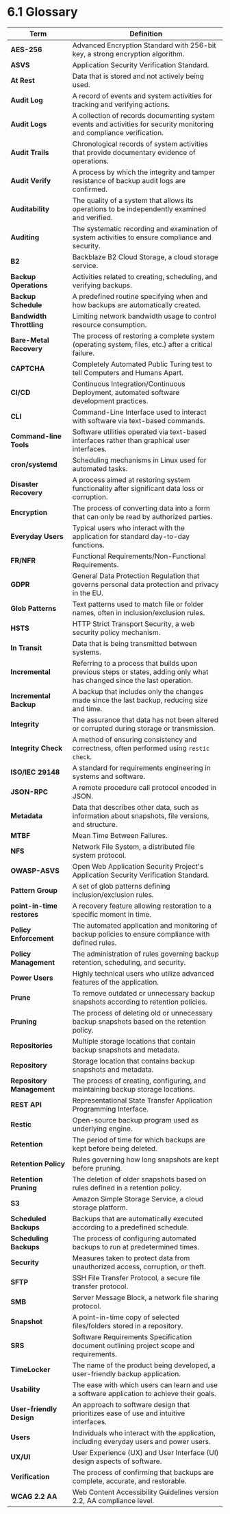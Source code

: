 # 6.1 Glossary

| Term                       | Definition                                                                                                            |
|----------------------------|-----------------------------------------------------------------------------------------------------------------------|
| **AES-256**                | Advanced Encryption Standard with 256-bit key, a strong encryption algorithm.                                         |
| **ASVS**                   | Application Security Verification Standard.                                                                           |
| **At Rest**                | Data that is stored and not actively being used.                                                                      |
| **Audit Log**              | A record of events and system activities for tracking and verifying actions.                                          |
| **Audit Logs**             | A collection of records documenting system events and activities for security monitoring and compliance verification. |
| **Audit Trails**           | Chronological records of system activities that provide documentary evidence of operations.                           |
| **Audit Verify**           | A process by which the integrity and tamper resistance of backup audit logs are confirmed.                            |
| **Auditability**           | The quality of a system that allows its operations to be independently examined and verified.                         |
| **Auditing**               | The systematic recording and examination of system activities to ensure compliance and security.                      |
| **B2**                     | Backblaze B2 Cloud Storage, a cloud storage service.                                                                  |
| **Backup Operations**      | Activities related to creating, scheduling, and verifying backups.                                                    |
| **Backup Schedule**        | A predefined routine specifying when and how backups are automatically created.                                       |
| **Bandwidth Throttling**   | Limiting network bandwidth usage to control resource consumption.                                                     |
| **Bare-Metal Recovery**    | The process of restoring a complete system (operating system, files, etc.) after a critical failure.                  |
| **CAPTCHA**                | Completely Automated Public Turing test to tell Computers and Humans Apart.                                           |
| **CI/CD**                  | Continuous Integration/Continuous Deployment, automated software development practices.                               |
| **CLI**                    | Command-Line Interface used to interact with software via text-based commands.                                        |
| **Command-line Tools**     | Software utilities operated via text-based interfaces rather than graphical user interfaces.                          |
| **cron/systemd**           | Scheduling mechanisms in Linux used for automated tasks.                                                              |
| **Disaster Recovery**      | A process aimed at restoring system functionality after significant data loss or corruption.                          |
| **Encryption**             | The process of converting data into a form that can only be read by authorized parties.                               |
| **Everyday Users**         | Typical users who interact with the application for standard day-to-day functions.                                    |
| **FR/NFR**                 | Functional Requirements/Non-Functional Requirements.                                                                  |
| **GDPR**                   | General Data Protection Regulation that governs personal data protection and privacy in the EU.                       |
| **Glob Patterns**          | Text patterns used to match file or folder names, often in inclusion/exclusion rules.                                 |
| **HSTS**                   | HTTP Strict Transport Security, a web security policy mechanism.                                                      |
| **In Transit**             | Data that is being transmitted between systems.                                                                       |
| **Incremental**            | Referring to a process that builds upon previous steps or states, adding only what has changed since the last operation. |
| **Incremental Backup**     | A backup that includes only the changes made since the last backup, reducing size and time.                           |
| **Integrity**              | The assurance that data has not been altered or corrupted during storage or transmission.                             |
| **Integrity Check**        | A method of ensuring consistency and correctness, often performed using `restic check`.                               |
| **ISO/IEC 29148**          | A standard for requirements engineering in systems and software.                                                      |
| **JSON-RPC**               | A remote procedure call protocol encoded in JSON.                                                                     |
| **Metadata**               | Data that describes other data, such as information about snapshots, file versions, and structure.                    |
| **MTBF**                   | Mean Time Between Failures.                                                                                           |
| **NFS**                    | Network File System, a distributed file system protocol.                                                              |
| **OWASP-ASVS**             | Open Web Application Security Project's Application Security Verification Standard.                                   |
| **Pattern Group**          | A set of glob patterns defining inclusion/exclusion rules.                                                            |
| **point-in-time restores** | A recovery feature allowing restoration to a specific moment in time.                                                 |
| **Policy Enforcement**     | The automated application and monitoring of backup policies to ensure compliance with defined rules.                  |
| **Policy Management**      | The administration of rules governing backup retention, scheduling, and security.                                     |
| **Power Users**            | Highly technical users who utilize advanced features of the application.                                              |
| **Prune**                  | To remove outdated or unnecessary backup snapshots according to retention policies.                                   |
| **Pruning**                | The process of deleting old or unnecessary backup snapshots based on the retention policy.                            |
| **Repositories**           | Multiple storage locations that contain backup snapshots and metadata.                                                |
| **Repository**             | Storage location that contains backup snapshots and metadata.                                                         |
| **Repository Management**  | The process of creating, configuring, and maintaining backup storage locations.                                       |
| **REST API**               | Representational State Transfer Application Programming Interface.                                                    |
| **Restic**                 | Open-source backup program used as underlying engine.                                                                 |
| **Retention**              | The period of time for which backups are kept before being deleted.                                                   |
| **Retention Policy**       | Rules governing how long snapshots are kept before pruning.                                                           |
| **Retention Pruning**      | The deletion of older snapshots based on rules defined in a retention policy.                                         |
| **S3**                     | Amazon Simple Storage Service, a cloud storage platform.                                                              |
| **Scheduled Backups**      | Backups that are automatically executed according to a predefined schedule.                                           |
| **Scheduling Backups**     | The process of configuring automated backups to run at predetermined times.                                           |
| **Security**               | Measures taken to protect data from unauthorized access, corruption, or theft.                                        |
| **SFTP**                   | SSH File Transfer Protocol, a secure file transfer protocol.                                                          |
| **SMB**                    | Server Message Block, a network file sharing protocol.                                                                |
| **Snapshot**               | A point-in-time copy of selected files/folders stored in a repository.                                                |
| **SRS**                    | Software Requirements Specification document outlining project scope and requirements.                                |
| **TimeLocker**             | The name of the product being developed, a user-friendly backup application.                                          |
| **Usability**              | The ease with which users can learn and use a software application to achieve their goals.                            |
| **User-friendly Design**   | An approach to software design that prioritizes ease of use and intuitive interfaces.                                 |
| **Users**                  | Individuals who interact with the application, including everyday users and power users.                              |
| **UX/UI**                  | User Experience (UX) and User Interface (UI) design aspects of software.                                              |
| **Verification**           | The process of confirming that backups are complete, accurate, and restorable.                                        |
| **WCAG 2.2 AA**            | Web Content Accessibility Guidelines version 2.2, AA compliance level.                                                |

